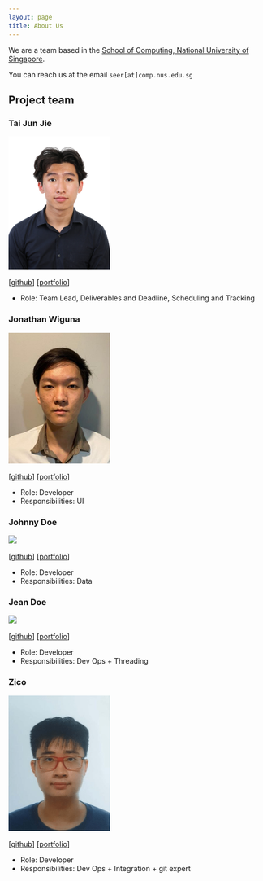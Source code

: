 ```yaml
---
layout: page
title: About Us
---
```


We are a team based in the [School of Computing, National University of Singapore](http://www.comp.nus.edu.sg).

You can reach us at the email `seer[at]comp.nus.edu.sg`

## Project team

### Tai Jun Jie

<img src="images/tjun-jie.png" width="200px">

[[github](https://github.com/TJun_Jie)]
[[portfolio](team/tjun-jie.md)]

* Role: Team Lead, Deliverables and Deadline, Scheduling and Tracking

### Jonathan Wiguna

<img src="images/jonathanwiguna.png" width="200px">

[[github](http://github.com/JonathanWiguna)]
[[portfolio](team/jonathanwiguna.md)]

* Role: Developer
* Responsibilities: UI

### Johnny Doe

<img src="images/johndoe.png" width="200px">

[[github](http://github.com/johndoe)] [[portfolio](team/johndoe.md)]

* Role: Developer
* Responsibilities: Data

### Jean Doe

<img src="images/johndoe.png" width="200px">

[[github](http://github.com/johndoe)]
[[portfolio](team/johndoe.md)]

* Role: Developer
* Responsibilities: Dev Ops + Threading

### Zico

<img src="images/Zico.png" width="200px">

[[github](http://github.com/zicotjia)]
[[portfolio](team/zico.md)]

* Role: Developer
* Responsibilities: Dev Ops + Integration + git expert
